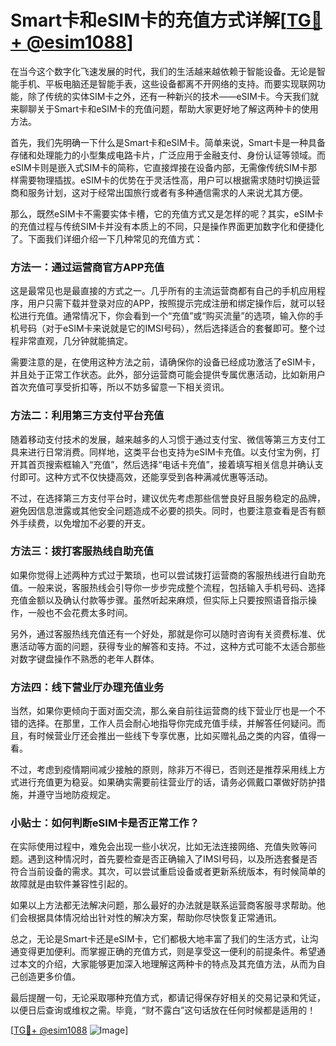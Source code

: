 # Smart卡和eSIM卡的充值方式详解[[TG💪+ @esim1088](https://t.me/s/esim1088)]

在当今这个数字化飞速发展的时代，我们的生活越来越依赖于智能设备。无论是智能手机、平板电脑还是智能手表，这些设备都离不开网络的支持。而要实现联网功能，除了传统的实体SIM卡之外，还有一种新兴的技术——eSIM卡。今天我们就来聊聊关于Smart卡和eSIM卡的充值问题，帮助大家更好地了解这两种卡的使用方法。

首先，我们先明确一下什么是Smart卡和eSIM卡。简单来说，Smart卡是一种具备存储和处理能力的小型集成电路卡片，广泛应用于金融支付、身份认证等领域。而eSIM卡则是嵌入式SIM卡的简称，它直接焊接在设备内部，无需像传统SIM卡那样需要物理插拔。eSIM卡的优势在于灵活性高，用户可以根据需求随时切换运营商和服务计划，这对于经常出国旅行或者有多种通信需求的人来说尤其方便。

那么，既然eSIM卡不需要实体卡槽，它的充值方式又是怎样的呢？其实，eSIM卡的充值过程与传统SIM卡并没有本质上的不同，只是操作界面更加数字化和便捷化了。下面我们详细介绍一下几种常见的充值方式：

### 方法一：通过运营商官方APP充值

这是最常见也是最直接的方式之一。几乎所有的主流运营商都有自己的手机应用程序，用户只需下载并登录对应的APP，按照提示完成注册和绑定操作后，就可以轻松进行充值。通常情况下，你会看到一个“充值”或“购买流量”的选项，输入你的手机号码（对于eSIM卡来说就是它的IMSI号码），然后选择适合的套餐即可。整个过程非常直观，几分钟就能搞定。

需要注意的是，在使用这种方法之前，请确保你的设备已经成功激活了eSIM卡，并且处于正常工作状态。此外，部分运营商可能会提供专属优惠活动，比如新用户首次充值可享受折扣等，所以不妨多留意一下相关资讯。

### 方法二：利用第三方支付平台充值

随着移动支付技术的发展，越来越多的人习惯于通过支付宝、微信等第三方支付工具来进行日常消费。同样地，这类平台也支持为eSIM卡充值。以支付宝为例，打开其首页搜索框输入“充值”，然后选择“电话卡充值”，接着填写相关信息并确认支付即可。这种方式不仅快捷高效，还能享受到各种满减优惠等活动。

不过，在选择第三方支付平台时，建议优先考虑那些信誉良好且服务稳定的品牌，避免因信息泄露或其他安全问题造成不必要的损失。同时，也要注意查看是否有额外手续费，以免增加不必要的开支。

### 方法三：拨打客服热线自助充值

如果你觉得上述两种方式过于繁琐，也可以尝试拨打运营商的客服热线进行自助充值。一般来说，客服热线会引导你一步步完成整个流程，包括输入手机号码、选择充值金额以及确认付款等步骤。虽然听起来麻烦，但实际上只要按照语音指示操作，一般也不会花费太多时间。

另外，通过客服热线充值还有一个好处，那就是你可以随时咨询有关资费标准、优惠活动等方面的问题，获得专业的解答和支持。不过，这种方式可能不太适合那些对数字键盘操作不熟悉的老年人群体。

### 方法四：线下营业厅办理充值业务

当然，如果你更倾向于面对面交流，那么亲自前往运营商的线下营业厅也是一个不错的选择。在那里，工作人员会耐心地指导你完成充值手续，并解答任何疑问。而且，有时候营业厅还会推出一些线下专享优惠，比如买赠礼品之类的内容，值得一看。

不过，考虑到疫情期间减少接触的原则，除非万不得已，否则还是推荐采用线上方式进行充值更为稳妥。如果确实需要前往营业厅的话，请务必佩戴口罩做好防护措施，并遵守当地防疫规定。

### 小贴士：如何判断eSIM卡是否正常工作？

在实际使用过程中，难免会出现一些小状况，比如无法连接网络、充值失败等问题。遇到这种情况时，首先要检查是否正确输入了IMSI号码，以及所选套餐是否符合当前设备的需求。其次，可以尝试重启设备或者更新系统版本，有时候简单的故障就是由软件兼容性引起的。

如果以上方法都无法解决问题，那么最好的办法就是联系运营商客服寻求帮助。他们会根据具体情况给出针对性的解决方案，帮助你尽快恢复正常通讯。

总之，无论是Smart卡还是eSIM卡，它们都极大地丰富了我们的生活方式，让沟通变得更加便利。而掌握正确的充值方式，则是享受这一便利的前提条件。希望通过本文的介绍，大家能够更加深入地理解这两种卡的特点及其充值方法，从而为自己创造更多价值。

最后提醒一句，无论采取哪种充值方式，都请记得保存好相关的交易记录和凭证，以便日后查询或维权之需。毕竟，“财不露白”这句话放在任何时候都是适用的！

[[TG💪+ @esim1088](https://t.me/s/esim1088) ![Image](https://i.postimg.cc/4NQfJmqS/Snipaste-2025-05-13-00-14-12.png)]